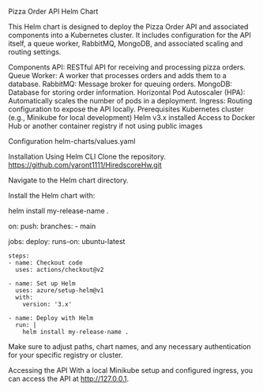 Pizza Order API Helm Chart

This Helm chart is designed to deploy the Pizza Order API and associated components into a Kubernetes cluster. It includes configuration for the API itself, a queue worker, RabbitMQ, MongoDB, and associated scaling and routing settings.

Components
API: RESTful API for receiving and processing pizza orders.
Queue Worker: A worker that processes orders and adds them to a database.
RabbitMQ: Message broker for queuing orders.
MongoDB: Database for storing order information.
Horizontal Pod Autoscaler (HPA): Automatically scales the number of pods in a deployment.
Ingress: Routing configuration to expose the API locally.
Prerequisites
Kubernetes cluster (e.g., Minikube for local development)
Helm v3.x installed
Access to Docker Hub or another container registry if not using public images

Configuration
helm-charts/values.yaml

Installation
Using Helm CLI
Clone the repository.
https://github.com/yaront1111/HiredscoreHw.git

Navigate to the Helm chart directory.

Install the Helm chart with:

helm install my-release-name .


on:
  push:
    branches:
      - main

jobs:
  deploy:
    runs-on: ubuntu-latest

    steps:
    - name: Checkout code
      uses: actions/checkout@v2

    - name: Set up Helm
      uses: azure/setup-helm@v1
      with:
        version: '3.x'

    - name: Deploy with Helm
      run: |
        helm install my-release-name .
Make sure to adjust paths, chart names, and any necessary authentication for your specific registry or cluster.

Accessing the API
With a local Minikube setup and configured ingress, you can access the API at http://127.0.0.1.
